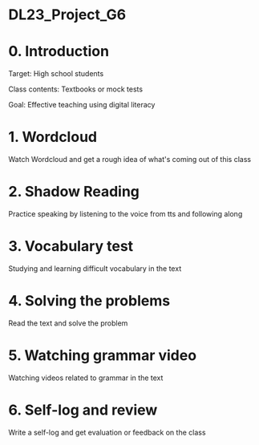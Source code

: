 # DL23_Project_G6
# 0. Introduction
Target: High school students

Class contents: Textbooks or mock tests

Goal: Effective teaching using digital literacy
# 1. Wordcloud
Watch Wordcloud and get a rough idea of what's coming out of this class
# 2. Shadow Reading
Practice speaking by listening to the voice from tts and following along
# 3. Vocabulary test
Studying and learning difficult vocabulary in the text
# 4. Solving the problems
Read the text and solve the problem
# 5. Watching grammar video
Watching videos related to grammar in the text
# 6. Self-log and review
Write a self-log and get evaluation or feedback on the class
